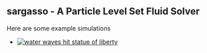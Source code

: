 ## sargasso - A Particle Level Set Fluid Solver

Here are some example simulations

-  [![water waves hit statue of liberty](https://img.youtube.com/vi/8WteBMQD3Ls/0.jpg)](https://youtu.be/8WteBMQD3Ls)